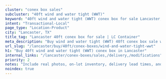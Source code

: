 ```yaml
---
cluster: "conex box sales"
subcluster: "40ft wind and water tight (WWT)"
keyword: "40ft wind and water tight (WWT) conex box for sale Lancaster, TX"
intent: "Transactional-Local"
page_type: "Location-Product"
city: "Lancaster, TX"
title_tag: "Lancaster 40ft conex box for sale | LC Container"
meta_description: "Buy wind and water tight (WWT) 40ft conex box sale with local delivery in Lancaster, TX. LC Container — local Since 2003. Request a fast quote today."
url_slug: "/lancaster/buy/40ft/conex-boxes/wind-and-water-tight-wwt"
h1: "Buy 40ft wind and water tight (WWT) conex box in Lancaster"
internal_links: "/lancaster/conex-boxes/sales,/delivery,/modifications"
priority: 2
notes: "Include real photos, on-lot inventory, delivery lead times, and financing info."
noindex: true
---
```


<!-- TODO: Add unique city/inventory copy, images, and internal links here. -->
